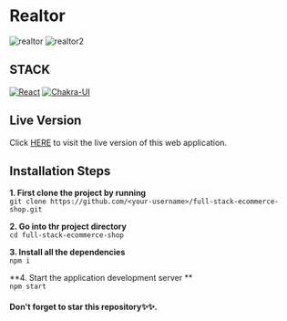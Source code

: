 # Realtor
![realtor](https://user-images.githubusercontent.com/76836006/165221792-61abf385-e711-499b-b150-446003a5d105.JPG)
![realtor2](https://user-images.githubusercontent.com/76836006/165221810-ab5ba082-a030-4626-91b2-1ea24ecea004.PNG)

## STACK
[![React](https://img.shields.io/badge/React-20232A?style=for-the-badge&logo=react&logoColor=61DAFB)](https://github.com/Exclusiveideas)
[![Chakra-UI](https://img.shields.io/badge/Chakra--UI-319795?style=for-the-badge&logo=chakra-ui&logoColor=white)](https://github.com/Exclusiveideas)


## Live Version
Click [HERE](https://realtor-opal.vercel.app) to visit the live version of this web application.


## Installation Steps 
**1. First clone the project by running** <br />
   ``` git clone https://github.com/<your-username>/full-stack-ecommerce-shop.git ```
<br />

**2. Go into thr project directory**  <br />
   ``` cd full-stack-ecommerce-shop ``` 
   <br />
   
**3. Install all the dependencies** <br />
    ``` npm i ``` 
    <br />
    
**4. Start the application development server **<br />
    ``` npm start ```
<br />

#### Don't forget to star this repository✨✨.
